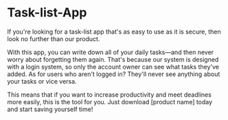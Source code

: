 # Task-list-App

If you're looking for a task-list app that's as easy to use as it is secure, then look no further than our product.

With this app, you can write down all of your daily tasks—and then never worry about forgetting them again. That's because our system is designed with a login system, so only the account owner can see what tasks they've added. As for users who aren't logged in? They'll never see anything about your tasks or vice versa.

This means that if you want to increase productivity and meet deadlines more easily, this is the tool for you. Just download [product name] today and start saving yourself time!
